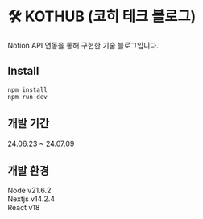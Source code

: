 # 🛠️ KOTHUB (코히 테크 블로그)

Notion API 연동을 통해 구현한 기술 블로그입니다.

## Install

```
npm install
npm run dev
```

## 개발 기간

24.06.23 ~ 24.07.09

## 개발 환경

Node v21.6.2
<br/>
Nextjs v14.2.4
<br/>
React v18
